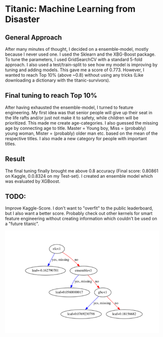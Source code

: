 # Titanic: Machine Learning from Disaster
## General Approach
After many minutes of thought, I decided on a ensemble-model, mostly because I never used one. I used the Sklearn and the XBG-Boost package.
To tune the parameters, I used GridSearchCV with a standard 5-fold approach. I also used a test/train-split to see how my model is improving by tuning and adding models. This gave me a score of 0.773. However, I wanted to reach Top 10% (above ~0.8) without using any tricks (Like downloading a dictionary with the titanic-survivors).

## Final tuning to reach Top 10%
After having exhausted the ensemble-model, I turned to feature engineering. My first idea was that senior people will give up their seat in the life rafts and/or just not make it to safety, while children will be prioritized. This made me create age-categories.
I also guessed the missing age by connecting age to title. Master = Young boy, Miss = (probably) young woman, Mister = (probably) older man etc. based on the mean of the respective titles. I also made a new category for people with important titles.

## Result
The final tuning finally brought me above 0.8 accuracy (Final score: 0.80861 on Kaggle, 0.0.8324 on my Test-set). I created an ensemble model which was evaluated by XGBoost.

## TODO:
Improve Kaggle-Score. I don't want to "overfit" to the public leaderboard, but I also want a better score. Probably check out other kernels for smart feature engineering without creating information which couldn't be used on a "future titanic".

![XGBoost](model_stacking.png)

